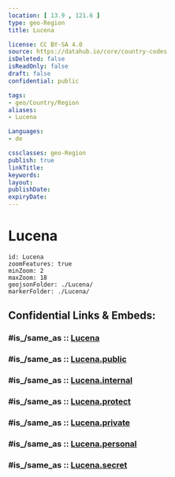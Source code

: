 ```yaml
---
location: [ 13.9 , 121.6 ] 
type: geo-Region
title: Lucena

license: CC BY-SA 4.0
source: https://datahub.io/core/country-codes
isDeleted: false
isReadOnly: false
draft: false
confidential: public

tags:
- geo/Country/Region
aliases:
- Lucena

Languages:
- de

cssclasses: geo-Region
publish: true
linkTitle: 
keywords: 
layout: 
publishDate: 
expiryDate: 
---
```


# Lucena

```leaflet
id: Lucena
zoomFeatures: true 
minZoom: 2 
maxZoom: 18
geojsonFolder: ./Lucena/
markerFolder: ./Lucena/
```


## Confidential Links & Embeds: 

### #is_/same_as :: [Lucena](/_Standards/Earth/Continent/Asia/Asia~South~East/Malay_Archipelago/Philippines/Regions~Philippines/Lucena.md) 

### #is_/same_as :: [Lucena.public](/_public/Earth/Continent/Asia/Asia~South~East/Malay_Archipelago/Philippines/Regions~Philippines/Lucena.public.md) 

### #is_/same_as :: [Lucena.internal](/_internal/Earth/Continent/Asia/Asia~South~East/Malay_Archipelago/Philippines/Regions~Philippines/Lucena.internal.md) 

### #is_/same_as :: [Lucena.protect](/_protect/Earth/Continent/Asia/Asia~South~East/Malay_Archipelago/Philippines/Regions~Philippines/Lucena.protect.md) 

### #is_/same_as :: [Lucena.private](/_private/Earth/Continent/Asia/Asia~South~East/Malay_Archipelago/Philippines/Regions~Philippines/Lucena.private.md) 

### #is_/same_as :: [Lucena.personal](/_personal/Earth/Continent/Asia/Asia~South~East/Malay_Archipelago/Philippines/Regions~Philippines/Lucena.personal.md) 

### #is_/same_as :: [Lucena.secret](/_secret/Earth/Continent/Asia/Asia~South~East/Malay_Archipelago/Philippines/Regions~Philippines/Lucena.secret.md)


